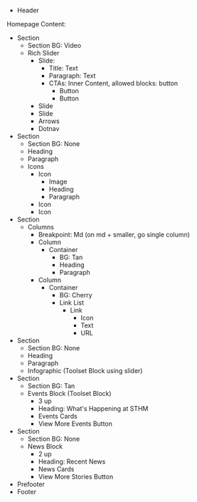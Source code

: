 - Header

Homepage Content:

- Section
	- Section BG: Video
	- Rich Slider
		- Slide:
			- Title: Text
			- Paragraph: Text
			- CTAs: Inner Content, allowed blocks: button
				- Button
				- Button
		- Slide
		- Slide
		- Arrows
		- Dotnav
- Section
	- Section BG: None
	- Heading
	- Paragraph
	- Icons
		- Icon
			- Image
			- Heading
			- Paragraph
		- Icon
		- Icon
- Section
	- Columns
		- Breakpoint: Md (on md + smaller, go single column)
		- Column
			- Container
				- BG: Tan
				- Heading
				- Paragraph
		- Column
			- Container 
				- BG: Cherry
				- Link List
					- Link
						- Icon
						- Text
						- URL
- Section
	- Section BG: None
	- Heading
	- Paragraph
	- Infographic (Toolset Block using slider)
- Section
	- Section BG: Tan
	- Events Block (Toolset Block)
		- 3 up
		- Heading: What's Happening at STHM
		- Events Cards
		- View More Events Button
- Section 
	- Section BG: None
	- News Block
		- 2 up
		- Heading: Recent News
		- News Cards
		- View More Stories Button		
- Prefooter
- Footer
